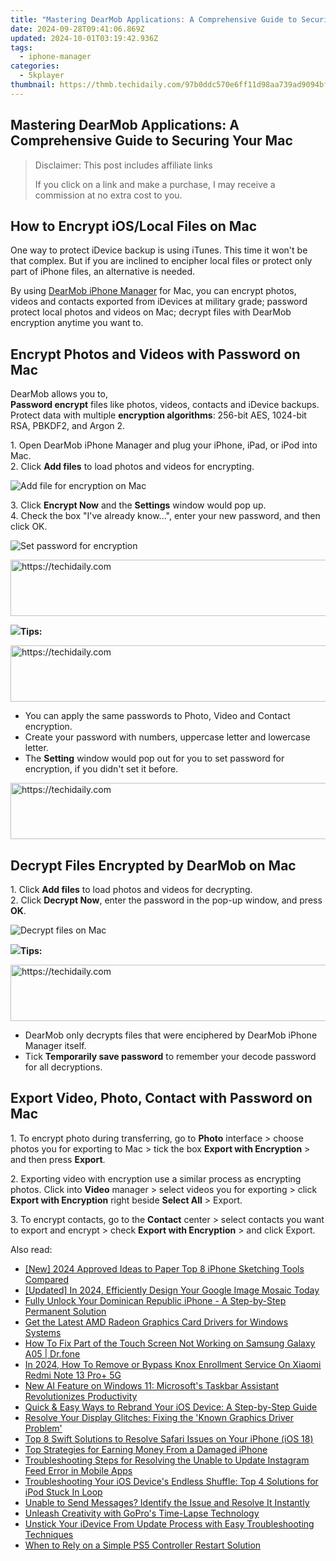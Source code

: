 ```yaml
---
title: "Mastering DearMob Applications: A Comprehensive Guide to Securing Your Mac"
date: 2024-09-28T09:41:06.869Z
updated: 2024-10-01T03:19:42.936Z
tags:
  - iphone-manager
categories:
  - 5kplayer
thumbnail: https://thmb.techidaily.com/97b0ddc570e6ff11d98aa739ad9094bf8b6916f3ca7d54eab5f1d4007ba674c0.JPG
---
```


## Mastering DearMob Applications: A Comprehensive Guide to Securing Your Mac

>  Disclaimer: This post includes affiliate links
>
>  If you click on a link and make a purchase, I may receive a commission at no extra cost to you.
>

## How to Encrypt iOS/Local Files on Mac

One way to protect iDevice backup is using iTunes. This time it won't be that complex. But if you are inclined to encipher local files or protect only part of iPhone files, an alternative is needed.

By using [DearMob iPhone Manager](https://tools.techidaily.com/5kplayer/iphone-manager/) for Mac, you can encrypt photos, videos and contacts exported from iDevices at military grade; password protect local photos and videos on Mac; decrypt files with DearMob encryption anytime you want to.

## Encrypt Photos and Videos with Password on Mac

DearMob allows you to,  
**Password encrypt** files like photos, videos, contacts and iDevice backups.   
 Protect data with multiple **encryption algorithms**: 256-bit AES, 1024-bit RSA, PBKDF2, and Argon 2\. 

1\. Open DearMob iPhone Manager and plug your iPhone, iPad, or iPod into Mac.   
 2\. Click **Add files** to load photos and videos for encrypting.

![Add file for encryption on Mac](https://www.5kplayer.com/user-guide/images/userguide-how/guide-encrypt-add-mac.jpg) 

3\. Click **Encrypt Now** and the **Settings** window would pop up.  
 4\. Check the box "I've already know...", enter your new password, and then click OK.

![Set password for encryption](https://www.5kplayer.com/user-guide/images/userguide-how/guide-encrypt-password.jpg) 

<!-- affiliate ads begin -->
<a href="https://aligracehair.sjv.io/c/5597632/2027195/19272" target="_top" id="2027195">
  <img src="//a.impactradius-go.com/display-ad/19272-2027195" border="0" alt="https://techidaily.com" width="728" height="90"/>
</a>
<img height="0" width="0" src="https://aligracehair.sjv.io/i/5597632/2027195/19272" style="position:absolute;visibility:hidden;" border="0" />
<!-- affiliate ads end -->

![](https://www.5kplayer.com/user-guide/images/userguide-how/tips-icon.png)**Tips:**

<!-- affiliate ads begin -->
<a href="https://appsumo.8odi.net/c/5597632/2130885/7443" target="_top" id="2130885">
  <img src="//a.impactradius-go.com/display-ad/7443-2130885" border="0" alt="https://techidaily.com" width="600" height="90"/>
</a>
<img height="0" width="0" src="https://appsumo.8odi.net/i/5597632/2130885/7443" style="position:absolute;visibility:hidden;" border="0" />
<!-- affiliate ads end -->

* You can apply the same passwords to Photo, Video and Contact encryption.
* Create your password with numbers, uppercase letter and lowercase letter.
* The **Setting** window would pop out for you to set password for encryption, if you didn't set it before.

<!-- affiliate ads begin -->
<a href="https://appsumo.8odi.net/c/5597632/2068425/7443" target="_top" id="2068425">
  <img src="//a.impactradius-go.com/display-ad/7443-2068425" border="0" alt="https://techidaily.com" width="728" height="90"/>
</a>
<img height="0" width="0" src="https://appsumo.8odi.net/i/5597632/2068425/7443" style="position:absolute;visibility:hidden;" border="0" />
<!-- affiliate ads end -->

## Decrypt Files Encrypted by DearMob on Mac

1\. Click **Add files** to load photos and videos for decrypting.  
 2\. Click **Decrypt Now**, enter the password in the pop-up window, and press **OK**.

![Decrypt files on Mac](https://www.5kplayer.com/user-guide/images/userguide-how/guide-decrypt-add-mac.jpg) 

![](https://www.5kplayer.com/user-guide/images/userguide-how/tips-icon.png)**Tips:**

<!-- affiliate ads begin -->
<a href="https://appsumo.8odi.net/c/5597632/2144297/7443" target="_top" id="2144297">
  <img src="//a.impactradius-go.com/display-ad/7443-2144297" border="0" alt="https://techidaily.com" width="600" height="90"/>
</a>
<img height="0" width="0" src="https://appsumo.8odi.net/i/5597632/2144297/7443" style="position:absolute;visibility:hidden;" border="0" />
<!-- affiliate ads end -->

* DearMob only decrypts files that were enciphered by DearMob iPhone Manager itself.
* Tick **Temporarily save password** to remember your decode password for all decryptions.

## Export Video, Photo, Contact with Password on Mac

1\. To encrypt photo during transferring, go to **Photo** interface > choose photos you for exporting to Mac > tick the box **Export with Encryption** \> and then press **Export**.

2\. Exporting video with encryption use a similar process as encrypting photos. Click into **Video** manager > select videos you for exporting > click **Export with Encryption** right beside **Select All** \> Export.

3\. To encrypt contacts, go to the **Contact** center > select contacts you want to export and encrypt > check **Export with Encryption** \> and click Export.

<ins class="adsbygoogle"
     style="display:block"
     data-ad-format="autorelaxed"
     data-ad-client="ca-pub-7571918770474297"
     data-ad-slot="1223367746"></ins>

<ins class="adsbygoogle"
     style="display:block"
     data-ad-client="ca-pub-7571918770474297"
     data-ad-slot="8358498916"
     data-ad-format="auto"
     data-full-width-responsive="true"></ins>

<span class="atpl-alsoreadstyle">Also read:</span>
<div><ul>
<li><a href="https://fox-glue.techidaily.com/new-2024-approved-ideas-to-paper-top-8-iphone-sketching-tools-compared/"><u>[New] 2024 Approved Ideas to Paper Top 8 iPhone Sketching Tools Compared</u></a></li>
<li><a href="https://fox-helps.techidaily.com/updated-in-2024-efficiently-design-your-google-image-mosaic-today/"><u>[Updated] In 2024, Efficiently Design Your Google Image Mosaic Today</u></a></li>
<li><a href="https://os-tips.techidaily.com/fully-unlock-your-dominican-republic-iphone-a-step-by-step-permanent-solution/"><u>Fully Unlock Your Dominican Republic iPhone - A Step-by-Step Permanent Solution</u></a></li>
<li><a href="https://driver-download.techidaily.com/get-the-latest-amd-radeon-graphics-card-drivers-for-windows-systems/"><u>Get the Latest AMD Radeon Graphics Card Drivers for Windows Systems</u></a></li>
<li><a href="https://fix-guide.techidaily.com/how-to-fix-part-of-the-touch-screen-not-working-on-samsung-galaxy-a05-drfone-by-drfone-fix-android-problems-fix-android-problems/"><u>How To Fix Part of the Touch Screen Not Working on Samsung Galaxy A05 | Dr.fone</u></a></li>
<li><a href="https://unlock-android.techidaily.com/in-2024-how-to-remove-or-bypass-knox-enrollment-service-on-xiaomi-redmi-note-13-proplus-5g-by-drfone-android/"><u>In 2024, How To Remove or Bypass Knox Enrollment Service On Xiaomi Redmi Note 13 Pro+ 5G</u></a></li>
<li><a href="https://win11-tips.techidaily.com/new-ai-feature-on-windows-11-microsofts-taskbar-assistant-revolutionizes-productivity/"><u>New AI Feature on Windows 11: Microsoft's Taskbar Assistant Revolutionizes Productivity</u></a></li>
<li><a href="https://os-tips.techidaily.com/quick-and-easy-ways-to-rebrand-your-ios-device-a-step-by-step-guide/"><u>Quick & Easy Ways to Rebrand Your iOS Device: A Step-by-Step Guide</u></a></li>
<li><a href="https://win-amazing.techidaily.com/resolve-your-display-glitches-fixing-the-known-graphics-driver-problem/"><u>Resolve Your Display Glitches: Fixing the 'Known Graphics Driver Problem'</u></a></li>
<li><a href="https://os-tips.techidaily.com/top-8-swift-solutions-to-resolve-safari-issues-on-your-iphone-ios-18/"><u>Top 8 Swift Solutions to Resolve Safari Issues on Your iPhone (iOS 18)</u></a></li>
<li><a href="https://os-tips.techidaily.com/top-strategies-for-earning-money-from-a-damaged-iphone/"><u>Top Strategies for Earning Money From a Damaged iPhone</u></a></li>
<li><a href="https://os-tips.techidaily.com/troubleshooting-steps-for-resolving-the-unable-to-update-instagram-feed-error-in-mobile-apps/"><u>Troubleshooting Steps for Resolving the Unable to Update Instagram Feed Error in Mobile Apps</u></a></li>
<li><a href="https://os-tips.techidaily.com/troubleshooting-your-ios-devices-endless-shuffle-top-4-solutions-for-ipod-stuck-in-loop/"><u>Troubleshooting Your iOS Device's Endless Shuffle: Top 4 Solutions for iPod Stuck In Loop</u></a></li>
<li><a href="https://os-tips.techidaily.com/1723620253863-unable-to-send-messages-identify-the-issue-and-resolve-it-instantly/"><u>Unable to Send Messages? Identify the Issue and Resolve It Instantly</u></a></li>
<li><a href="https://extra-information.techidaily.com/unleash-creativity-with-gopros-time-lapse-technology/"><u>Unleash Creativity with GoPro's Time-Lapse Technology</u></a></li>
<li><a href="https://os-tips.techidaily.com/unstick-your-idevice-from-update-process-with-easy-troubleshooting-techniques/"><u>Unstick Your iDevice From Update Process with Easy Troubleshooting Techniques</u></a></li>
<li><a href="https://games-able.techidaily.com/when-to-rely-on-a-simple-ps5-controller-restart-solution/"><u>When to Rely on a Simple PS5 Controller Restart Solution</u></a></li>
</ul></div>

